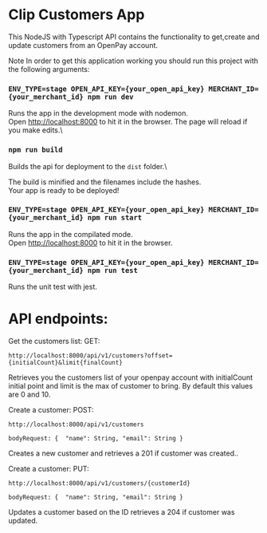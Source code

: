# Clip Customers App

This NodeJS with Typescript API contains the functionality to get,create and update customers from an OpenPay account.

Note In order to get this application working you should run this project with the following arguments:

### `ENV_TYPE=stage OPEN_API_KEY={your_open_api_key} MERCHANT_ID={your_merchant_id} npm run dev`

Runs the app in the development mode with nodemon.\
Open [http://localhost:8000](http://localhost:8000) to hit it in the browser.
The page will reload if you make edits.\

### `npm run build`

Builds the api for deployment to the `dist` folder.\

The build is minified and the filenames include the hashes.\
Your app is ready to be deployed!


### `ENV_TYPE=stage OPEN_API_KEY={your_open_api_key} MERCHANT_ID={your_merchant_id} npm run start`
Runs the app in the compilated mode.\
Open [http://localhost:8000](http://localhost:8000) to hit it in the browser.

### `ENV_TYPE=stage OPEN_API_KEY={your_open_api_key} MERCHANT_ID={your_merchant_id} npm run test`
Runs the unit test with jest.

# API endpoints:
Get the customers list: 
GET:

`http://localhost:8000/api/v1/customers?offset={initialCount}&limit{finalCount}`

Retrieves you the customers list of your openpay account with initialCount initial point and limit is the max of customer to bring. By default this values are 0 and 10.

Create a customer:
POST:

`http://localhost:8000/api/v1/customers`

`bodyRequest: {  "name": String, "email": String }`

Creates a new customer and retrieves a 201 if customer was created..

Create a customer:
PUT:

`http://localhost:8000/api/v1/customers/{customerId}`

`bodyRequest: {  "name": String, "email": String }`

Updates a customer based on the ID retrieves a 204 if customer was updated.





